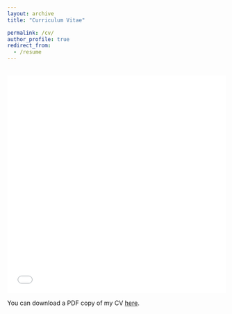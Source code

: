 ```yaml
---
layout: archive
title: "Curriculum Vitae"

permalink: /cv/
author_profile: true
redirect_from:
  - /resume
---
```


<br />
<iframe src="/files/Long_CV.pdf" width="100%" height="500" frameborder="no" border="0" marginwidth="0" marginheight="0"></iframe>

You can download a PDF copy of my CV [here](/files/Long_CV.pdf).